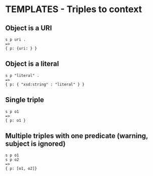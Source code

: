 TEMPLATES - Triples to context
==============================

Object is a URI
---------------
	s p uri .  
	=>
	{ p: {uri: } }


Object is a literal
-------------------
	s p "literal" . 
	=>
	{ p: { "xsd:string" : "literal" } }


Single triple
-------------

	s p o1
	=>
	{ p: o1 }


Multiple triples with one predicate (warning, subject is ignored)
-----------------------------------------------------------------

	s p o1
	s p o2
	=>
	{ p: [o1, o2]}
